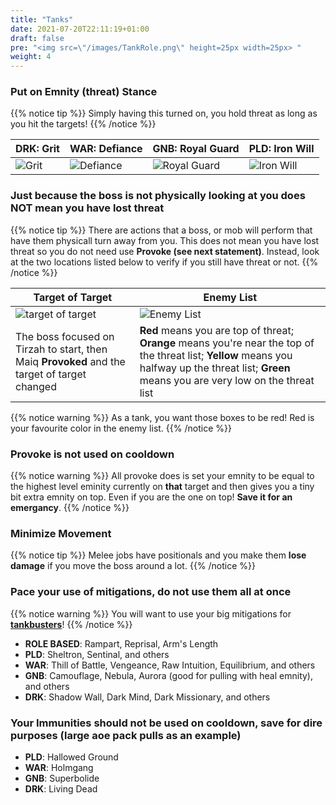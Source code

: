 ```yaml
---
title: "Tanks"
date: 2021-07-20T22:11:19+01:00
draft: false
pre: "<img src=\"/images/TankRole.png\" height=25px width=25px> "
weight: 4
---
```


### Put on Emnity (threat) Stance

{{% notice tip %}}
Simply having this turned on, you hold threat as long as you hit the targets! 
{{% /notice %}}

| DRK: Grit | WAR: Defiance | GNB: Royal Guard | PLD: Iron Will |
| --- | --- | --- | --- |
| ![Grit](/images/grit.png) | ![Defiance](/images/defiance.png) | ![Royal Guard](/images/royalguard.png?height=40px&width=40px) | ![Iron Will](/images/iron_will.png) |

### Just because the boss is not physically looking at you does NOT mean you have lost threat
{{% notice tip %}}
There are actions that a boss, or mob will perform that have them physicall turn away from you. This does not mean you have lost threat so you do not need use **Provoke (see next statement)**. Instead, look at the two locations listed below to verify if you still have threat or not.
{{% /notice %}}

| Target of Target | Enemy List |
| --- | --- | 
| ![target of target](/images/tot.jpg) | ![Enemy List](/images/enemy-list.png) |
| The boss focused on Tirzah to start, then Maiq **Provoked** and the target of target changed | **Red** means you are top of threat; **Orange** means you're near the top of the threat list; **Yellow** means you halfway up the threat list; **Green** means you are very low on the threat list | 

{{% notice warning %}}
As a tank, you want those boxes to be red! Red is your favourite color in the enemy list.
{{% /notice %}}

### Provoke is not used on cooldown
{{% notice warning %}}
All provoke does is set your emnity to be equal to the highest level eminity currently on **that** target and then gives you a tiny bit extra emnity on top. Even if you are the one on top! **Save it for an emergancy**.
{{% /notice %}}

### Minimize Movement

{{% notice tip %}}
Melee jobs have positionals and you make them **lose damage** if you move the boss around a lot.
{{% /notice %}}


### Pace your use of mitigations, do not use them all at once
{{% notice warning %}}
You will want to use your big mitigations for **[tankbusters](https://spicychicken.quest/glossary/)**!
{{% /notice %}}

* **ROLE BASED**: Rampart, Reprisal, Arm's Length
* **PLD**: Sheltron, Sentinal, and others
* **WAR**: Thill of Battle, Vengeance, Raw Intuition, Equilibrium, and others
* **GNB**: Camouflage, Nebula, Aurora (good for pulling with heal emnity), and others
* **DRK**: Shadow Wall, Dark Mind, Dark Missionary, and others

### Your Immunities should not be used on cooldown, save for dire purposes (large aoe pack pulls as an example)

* **PLD**: Hallowed Ground
* **WAR**: Holmgang
* **GNB**: Superbolide
* **DRK**: Living Dead